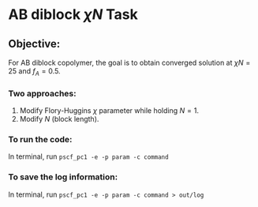 # AB diblock $\chi N$ Task
## Objective:
For AB diblock copolymer, the goal is to obtain converged solution at $\chi N = 25$ and $f_{A} = 0.5$. 

### Two approaches:
1. Modify Flory-Huggins $\chi$ parameter while holding $N = 1$.
2. Modify $N$ (block length).

### To run the code:
In terminal, run `pscf_pc1 -e -p param -c command`

### To save the log information:
In terminal, run `pscf_pc1 -e -p param -c command > out/log`
